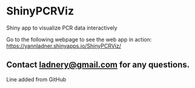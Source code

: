 # ShinyPCRViz
Shiny app to visualize PCR data interactively


Go to the following webpage to see the web app in action:
https://yannladner.shinyapps.io/ShinyPCRViz/


## Contact ladnery@gmail.com for any questions.
Line added from GitHub
